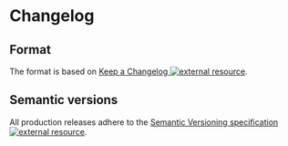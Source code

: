 # Changelog

## Format

The format is based on
[Keep a Changelog ![external resource][octicon-link-external]](https://keepachangelog.com/en/1.0.0/).

## Semantic versions

All production releases adhere to the
[Semantic Versioning specification ![external resource][octicon-link-external]](https://semver.org/spec/v2.0.0.html).

<!-- ⛔️ Do not remove this comment or anything under it ⛔️ -->

<!-- 🔗  label link references 🔗   -->

[octicon-link-external]:
  https://cdnjs.cloudflare.com/ajax/libs/octicons/8.1.3/svg/link-external.svg
